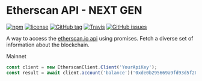 # Etherscan API - NEXT GEN

[![npm](https://img.shields.io/npm/dt/etherscan-api.svg)](https://www.npmjs.com/package/etherscan-api)
[![license](https://img.shields.io/github/license/sebs/etherscan-api.svg)](https://github.com/sebs/etherscan-api/blob/etherscan-api-monorepo/LICENSE.md)
[![GitHub tag](https://img.shields.io/github/tag/sebs/etherscan-api.svg)](https://github.com/sebs/etherscan-api)
[![Travis](https://img.shields.io/travis/sebs/etherscan-api.svg)](https://travis-ci.org/sebs/etherscan-api)
[![GitHub issues](https://img.shields.io/github/issues/sebs/etherscan-api.svg)](https://github.com/sebs/etherscan-api/issues)

A way to access the [etherscan.io api](https://etherscan.io/apis) using promises. Fetch a diverse set of information about the blockchain.

Mainnet


```javascript
const client = new EtherscanClient.Client('YourApiKey');
const result = await client.account('balance')('0xde0b295669a9fd93d5f28d9ec85e40f4cb697bae', 'latest')
```
